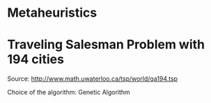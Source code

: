 # Metaheuristics 
# Traveling Salesman Problem with 194 cities

Source: http://www.math.uwaterloo.ca/tsp/world/qa194.tsp

Choice of the algorithm: Genetic Algorithm 